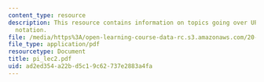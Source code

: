 ```yaml
---
content_type: resource
description: This resource contains information on topics going over UPGMA and newick
  notation.
file: /media/https%3A/open-learning-course-data-rc.s3.amazonaws.com/20-181-computation-for-biological-engineers-fall-2006/ad2ed354a22bd5c19c62737e2883a4fa_pi_lec2.pdf
file_type: application/pdf
resourcetype: Document
title: pi_lec2.pdf
uid: ad2ed354-a22b-d5c1-9c62-737e2883a4fa
---
```

